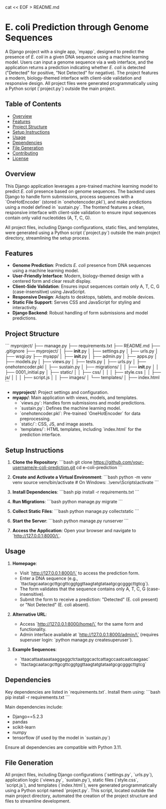 cat << EOF > README.md
# E. coli Prediction through Genome Sequences

A Django project with a single app, \`myapp\`, designed to predict the presence of *E. coli* in a given DNA sequence using a machine learning model. Users can input a genome sequence via a web interface, and the application returns a prediction indicating whether *E. coli* is detected ("Detected" for positive, "Not Detected" for negative). The project features a modern, biology-themed interface with client-side validation and responsive design. All project files were generated programmatically using a Python script (\`project.py\`) outside the main project.

## Table of Contents
- [Overview](#overview)
- [Features](#features)
- [Project Structure](#project-structure)
- [Setup Instructions](#setup-instructions)
- [Usage](#usage)
- [Dependencies](#dependencies)
- [File Generation](#file-generation)
- [Contributing](#contributing)
- [License](#license)

## Overview
This Django application leverages a pre-trained machine learning model to predict *E. coli* presence based on genome sequences. The backend uses Django to handle form submissions, process sequences with a \`OneHotEncoder\` (stored in \`onehotencoder.pkl\`), and make predictions using a model defined in \`sustain.py\`. The frontend features a clean, responsive interface with client-side validation to ensure input sequences contain only valid nucleotides (A, T, C, G).

All project files, including Django configurations, static files, and templates, were generated using a Python script (\`project.py\`) outside the main project directory, streamlining the setup process.

## Features
- **Genome Prediction**: Predicts *E. coli* presence from DNA sequences using a machine learning model.
- **User-Friendly Interface**: Modern, biology-themed design with a centered form and clear result display.
- **Client-Side Validation**: Ensures input sequences contain only A, T, C, G (case-insensitive) using JavaScript.
- **Responsive Design**: Adapts to desktops, tablets, and mobile devices.
- **Static File Support**: Serves CSS and JavaScript for styling and interactivity.
- **Django Backend**: Robust handling of form submissions and model predictions.

## Project Structure
\`\`\`
myproject/
├── manage.py
├── requirements.txt
├── README.md
├── .gitignore
├── myproject/
│   ├── __init__.py
│   ├── settings.py
│   ├── urls.py
│   ├── wsgi.py
├── myapp/
│   ├── __init__.py
│   ├── admin.py
│   ├── apps.py
│   ├── models.py
│   ├── views.py
│   ├── tests.py
│   ├── urls.py
│   ├── onehotencoder.pkl
│   ├── sustain.py
│   ├── migrations/
│   │   ├── __init__.py
│   │   ├── 0001_initial.py
│   ├── static/
│   │   ├── css/
│   │   │   ├── style.css
│   │   ├── js/
│   │   │   ├── script.js
│   │   ├── images/
│   └── templates/
│       ├── index.html
\`\`\`

- **myproject/**: Project settings and configuration.
- **myapp/**: Main application with views, models, and templates.
  - \`views.py\`: Handles form submissions and model predictions.
  - \`sustain.py\`: Defines the machine learning model.
  - \`onehotencoder.pkl\`: Pre-trained \`OneHotEncoder\` for data preprocessing.
  - \`static/\`: CSS, JS, and image assets.
  - \`templates/\`: HTML templates, including \`index.html\` for the prediction interface.

## Setup Instructions
1. **Clone the Repository**:
   \`\`\`bash
   git clone https://github.com/your-username/e-coli-prediction.git
   cd e-coli-prediction
   \`\`\`

2. **Create and Activate a Virtual Environment**:
   \`\`\`bash
   python -m venv venv
   source venv/bin/activate  # On Windows: .\venv\Scripts\activate
   \`\`\`

3. **Install Dependencies**:
   \`\`\`bash
   pip install -r requirements.txt
   \`\`\`

4. **Run Migrations**:
   \`\`\`bash
   python manage.py migrate
   \`\`\`

5. **Collect Static Files**:
   \`\`\`bash
   python manage.py collectstatic
   \`\`\`

6. **Start the Server**:
   \`\`\`bash
   python manage.py runserver
   \`\`\`

7. **Access the Application**:
   Open your browser and navigate to \`http://127.0.0.1:8000/\`.

## Usage
1. **Homepage**:
   - Visit \`http://127.0.0.1:8000/\` to access the prediction form.
   - Enter a DNA sequence (e.g., \`ttactagcaatacgcttgcgttcggtggttaagtatgtataatgcgcgggcttgtcg\`).
   - The form validates that the sequence contains only A, T, C, G (case-insensitive).
   - Submit the form to receive a prediction: "Detected" (E. coli present) or "Not Detected" (E. coli absent).

2. **Alternative URL**:
   - Access \`http://127.0.0.1:8000/home/\` for the same form and functionality.
   - Admin interface available at \`http://127.0.0.1:8000/admin/\` (requires superuser login: \`python manage.py createsuperuser\`).

3. **Example Sequences**:
   - \`ttaacattaataaataaggaggctctaatggcactcattagccaatcaatcaagaac\`
   - \`ttactagcaatacgcttgcgttcggtggttaagtatgtataatgcgcgggcttgtcg\`

## Dependencies
Key dependencies are listed in \`requirements.txt\`. Install them using:
\`\`\`bash
pip install -r requirements.txt
\`\`\`

Main dependencies include:
- Django==5.2.3
- pandas
- scikit-learn
- numpy
- tensorflow (if used by the model in \`sustain.py\`)

Ensure all dependencies are compatible with Python 3.11.

## File Generation
All project files, including Django configurations (\`settings.py\`, \`urls.py\`), application logic (\`views.py\`, \`sustain.py\`), static files (\`style.css\`, \`script.js\`), and templates (\`index.html\`), were generated programmatically using a Python script named \`project.py\`. This script, located outside the main project directory, automated the creation of the project structure and files to streamline development.

